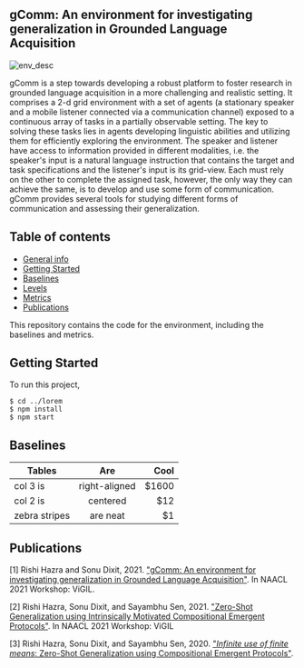 ## gComm: An environment for investigating generalization in Grounded Language Acquisition
![env_desc](https://user-images.githubusercontent.com/36856187/117645822-50da8200-b18b-11eb-9bca-4eb7f064e7eb.png)

gComm is a step towards developing a robust platform to foster research in grounded language acquisition in a more challenging and realistic setting. It comprises a 2-d grid environment with a set of agents (a stationary speaker and a mobile listener connected via a communication channel) exposed to a continuous array of tasks in a partially observable setting. The key to solving these tasks lies in agents developing linguistic abilities and utilizing them for efficiently exploring the environment. The speaker and listener have access to information provided in different modalities, i.e. the speaker's input is a natural language instruction that contains the target and task specifications and the listener's input is its grid-view. Each must rely on the other to complete the assigned task, however, the only way they can achieve the same, is to develop and use some form of communication. gComm provides several tools for studying different forms of communication and assessing their generalization.

## Table of contents
* [General info](#general-info)
* [Getting Started](#getting-started)
* [Baselines](#baselines)
* [Levels](#levels)
* [Metrics](#metrics)
* [Publications](#publications)

This repository contains the code for the environment, including the baselines and metrics.

## Getting Started
To run this project,

```
$ cd ../lorem
$ npm install
$ npm start
```

## Baselines
| Tables        | Are           | Cool  |
| ------------- |:-------------:| -----:|
| col 3 is      | right-aligned | $1600 |
| col 2 is      | centered      |   $12 |
| zebra stripes | are neat      |    $1 |

## Publications
[1] Rishi Hazra and Sonu Dixit, 2021. ["gComm: An environment for investigating generalization in Grounded Language Acquisition"](https://arxiv.org/pdf/2105.03943.pdf). In NAACL 2021 Workshop: ViGIL.

[2] Rishi Hazra, Sonu Dixit, and Sayambhu Sen, 2021. ["Zero-Shot Generalization using Intrinsically Motivated Compositional Emergent Protocols"](). In NAACL 2021 Workshop: ViGIL

[3] Rishi Hazra, Sonu Dixit, and Sayambhu Sen, 2020. ["*Infinite use of finite means*: Zero-Shot Generalization using Compositional Emergent Protocols"](https://arxiv.org/pdf/2012.05011.pdf).
